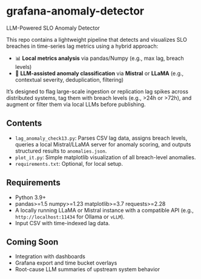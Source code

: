 # grafana-anomaly-detector
LLM-Powered SLO Anomaly Detector


This repo contains a lightweight pipeline that detects and visualizes SLO breaches in time-series lag metrics using a hybrid approach:

- 📊 **Local metrics analysis** via pandas/Numpy (e.g., max lag, breach levels)
- 🧠 **LLM-assisted anomaly classification** via **Mistral** or **LLaMA** (e.g., contextual severity, deduplication, filtering)

It’s designed to flag large-scale ingestion or replication lag spikes across distributed systems, tag them with breach levels (e.g., >24h or >72h), and augment or filter them via local LLMs before publishing.

## Contents

- `lag_anomaly_check13.py`: Parses CSV lag data, assigns breach levels, queries a local Mistral/LLaMA server for anomaly scoring, and outputs structured results to `anomalies.json`.
- `plot_it.py`: Simple matplotlib visualization of all breach-level anomalies.
- `requirements.txt`: Optional, for local setup.

## Requirements

- Python 3.9+
- pandas>=1.5
numpy>=1.23
matplotlib>=3.7
requests>=2.28
- A locally running LLaMA or Mistral instance with a compatible API (e.g., `http://localhost:11434` for Ollama or `vLLM`).
- Input CSV with time-indexed lag data.

## Coming Soon

- Integration with  dashboards
- Grafana export and time bucket overlays
- Root-cause LLM summaries of upstream system behavior
